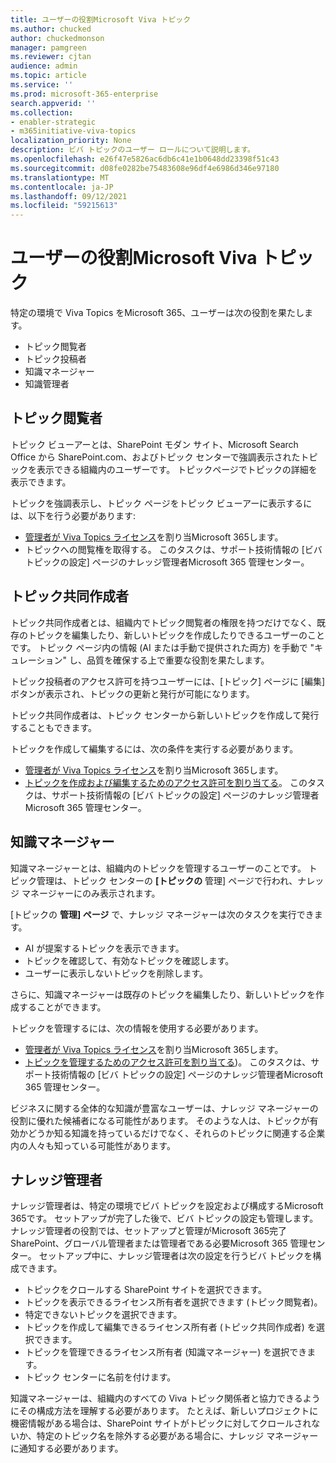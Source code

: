 ```yaml
---
title: ユーザーの役割Microsoft Viva トピック
ms.author: chucked
author: chuckedmonson
manager: pamgreen
ms.reviewer: cjtan
audience: admin
ms.topic: article
ms.service: ''
ms.prod: microsoft-365-enterprise
search.appverid: ''
ms.collection:
- enabler-strategic
- m365initiative-viva-topics
localization_priority: None
description: ビバ トピックのユーザー ロールについて説明します。
ms.openlocfilehash: e26f47e5826ac6db6c41e1b0648dd23398f51c43
ms.sourcegitcommit: d08fe0282be75483608e96df4e6986d346e97180
ms.translationtype: MT
ms.contentlocale: ja-JP
ms.lasthandoff: 09/12/2021
ms.locfileid: "59215613"
---
```

# <a name="roles-in-microsoft-viva-topics"></a>ユーザーの役割Microsoft Viva トピック

特定の環境で Viva Topics をMicrosoft 365、ユーザーは次の役割を果たします。

- トピック閲覧者
- トピック投稿者
- 知識マネージャー
- 知識管理者

## <a name="topic-viewer"></a>トピック閲覧者

トピック ビューアーとは、SharePoint モダン サイト、Microsoft Search Office から SharePoint.com、およびトピック センターで強調表示されたトピックを表示できる組織内のユーザーです。 トピックページでトピックの詳細を表示できます。 

トピックを強調表示し、トピック ページをトピック ビューアーに表示するには、以下を行う必要があります:

- [管理者が Viva Topics ライセンス](./set-up-topic-experiences.md#assign-licenses)を割り当Microsoft 365します。
- トピックへの閲覧権を取得する。 このタスクは、サポート技術情報の [ビバ トピックの設定] ページのナレッジ管理者Microsoft 365 管理センター。

## <a name="topic-contributors"></a>トピック共同作成者

トピック共同作成者とは、組織内でトピック閲覧者の権限を持つだけでなく、既存のトピックを編集したり、新しいトピックを作成したりできるユーザーのことです。 トピック ページ内の情報 (AI または手動で提供された両方) を手動で "キュレーション" し、品質を確保する上で重要な役割を果たします。

トピック投稿者のアクセス許可を持つユーザーには、[トピック] ページに [編集] ボタンが表示され、トピックの更新と発行が可能になります。

トピック共同作成者は、トピック センターから新しいトピックを作成して発行することもできます。

トピックを作成して編集するには、次の条件を実行する必要があります。

- [管理者が Viva Topics ライセンス](./set-up-topic-experiences.md#assign-licenses)を割り当Microsoft 365します。
- [トピックを作成および編集するためのアクセス許可を割り当てる](./topic-experiences-user-permissions.md)。 このタスクは、サポート技術情報の [ビバ トピックの設定] ページのナレッジ管理者Microsoft 365 管理センター。

## <a name="knowledge-managers"></a>知識マネージャー

知識マネージャーとは、組織内のトピックを管理するユーザーのことです。  トピック管理は、トピック センターの **[トピックの** 管理] ページで行われ、ナレッジ マネージャーにのみ表示されます。

[トピックの **管理] ページ** で、ナレッジ マネージャーは次のタスクを実行できます。

- AI が提案するトピックを表示できます。
- トピックを確認して、有効なトピックを確認します。
- ユーザーに表示しないトピックを削除します。

さらに、知識マネージャーは既存のトピックを編集したり、新しいトピックを作成することができます。

トピックを管理するには、次の情報を使用する必要があります。

- [管理者が Viva Topics ライセンス](./set-up-topic-experiences.md#assign-licenses)を割り当Microsoft 365します。
- [トピックを管理するためのアクセス許可を割り当てる](./topic-experiences-user-permissions.md))。 このタスクは、サポート技術情報の [ビバ トピックの設定] ページのナレッジ管理者Microsoft 365 管理センター。

ビジネスに関する全体的な知識が豊富なユーザーは、ナレッジ マネージャーの役割に優れた候補者になる可能性があります。 そのような人は、トピックが有効かどうか知る知識を持っているだけでなく、それらのトピックに関連する企業内の人々も知っている可能性があります。

## <a name="knowledge-admins"></a>ナレッジ管理者

ナレッジ管理者は、特定の環境でビバ トピックを設定および構成するMicrosoft 365です。 セットアップが完了した後で、ビバ トピックの設定も管理します。 ナレッジ管理者の役割では、セットアップと管理がMicrosoft 365完了SharePoint、グローバル管理者または管理者である必要Microsoft 365 管理センター。
セットアップ中に、ナレッジ管理者は次の設定を行うビバ トピックを構成できます。

- トピックをクロールする SharePoint サイトを選択できます。
- トピックを表示できるライセンス所有者を選択できます (トピック閲覧者)。
- 特定できないトピックを選択できます。
- トピックを作成して編集できるライセンス所有者 (トピック共同作成者) を選択できます。
- トピックを管理できるライセンス所有者 (知識マネージャー) を選択できます。
- トピック センターに名前を付けます。

知識マネージャーは、組織内のすべての Viva トピック関係者と協力できるようにその構成方法を理解する必要があります。 たとえば、新しいプロジェクトに機密情報がある場合は、SharePoint サイトがトピックに対してクロールされないか、特定のトピック名を除外する必要がある場合に、ナレッジ マネージャーに通知する必要があります。
